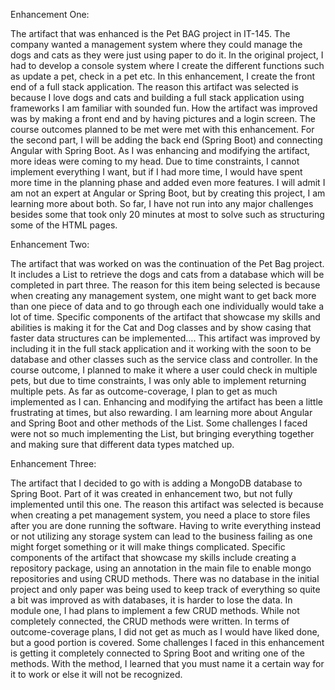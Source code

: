 Enhancement One:

The artifact that was enhanced is the Pet BAG project in IT-145. The company wanted a management system where they could manage the dogs and cats as they were just using paper to do it. In the original project, I had to develop a console system where I create the different functions such as update a pet, check in a pet etc. In this enhancement, I create the front end of a full stack application.
The reason this artifact was selected is because I love dogs and cats and building a full stack application using frameworks I am familiar with sounded fun. How the artifact was improved was by making a front end and by having pictures and a login screen.
The course outcomes planned to be met were met with this enhancement. For the second part, I will be adding the back end (Spring Boot) and connecting Angular with Spring Boot. 
As I was enhancing and modifying the artifact, more ideas were coming to my head. Due to time constraints, I cannot implement everything I want, but if I had more time, I would have spent more time in the planning phase and added even more features. I will admit I am not an expert at Angular or Spring Boot, but by creating this project, I am learning more about both. So far, I have not run into any major challenges besides some that took only 20 minutes at most to solve such as structuring some of the HTML pages.


Enhancement Two:

The artifact that was worked on was the continuation of the Pet Bag project. It includes a List to retrieve the dogs and cats from a database which will be completed in part three. 
The reason for this item being selected is because when creating any management system, one might want to get back more than one piece of data and to go through each one individually would take a lot of time. Specific components of the artifact that showcase my skills and abilities is making it for the Cat and Dog classes and by show casing that faster data structures can be implemented…. This artifact was improved by including it in the full stack application and it working with the soon to be database and other classes such as the service class and controller. 
In the course outcome, I planned to make it where a user could check in multiple pets, but due to time constraints, I was only able to implement returning multiple pets. As far as outcome-coverage, I plan to get as much implemented as I can.
Enhancing and modifying the artifact has been a little frustrating at times, but also rewarding. I am learning more about Angular and Spring Boot and other methods of the List. Some challenges I faced were not so much implementing the List, but bringing everything together and making sure that different data types matched up. 

Enhancement Three:

The artifact that I decided to go with is adding a MongoDB database to Spring Boot. Part of it was created in enhancement two, but not fully implemented until this one. The reason this artifact was selected is because when creating a pet management system, you need a place to store files after you are done running the software. Having to write everything instead or not utilizing any storage system can lead to the business failing as one might forget something or it will make things complicated. Specific components of the artifact that showcase my skills include creating a repository package, using an annotation in the main file to enable mongo repositories and using CRUD methods. There was no database in the initial project and only paper was being used to keep track of everything so quite a bit was improved as with databases, it is harder to lose the data.
In module one, I had plans to implement a few CRUD methods. While not completely connected, the CRUD methods were written. In terms of outcome-coverage plans, I did not get as much as I would have liked done, but a good portion is covered.
Some challenges I faced in this enhancement is getting it completely connected to Spring Boot and writing one of the methods. With the method, I learned that you must name it a certain way for it to work or else it will not be recognized. 
